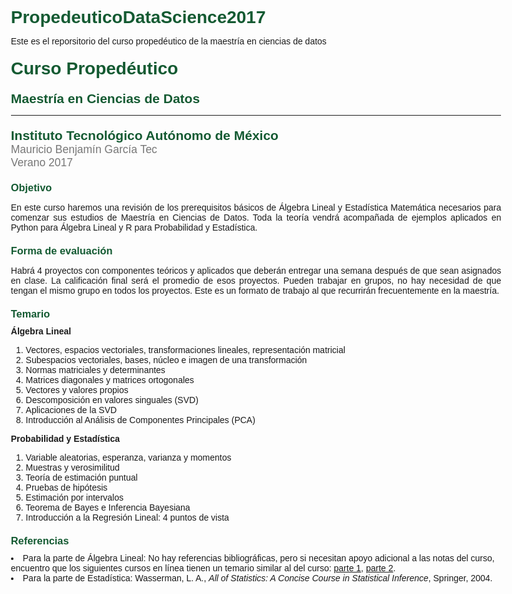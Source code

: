 # PropedeuticoDataScience2017
Este es el reporsitorio del curso propedéutico de la maestría en ciencias de datos

  <style type="text/css">
    body {
      font-size: 14px;
      font-family: Tahoma, Geneva, sans-serif;
      margin: 1cm;
      max-width: 800px;
    }

    p {
      text-align: justify;
    }

    hr {
      border-color: Azure;
    }

    h1,
    h2,
    h3,
    h4 {
      margin-top: 20px;
      margin-bottom: 10px;
      color: #145a32;
      font-weight: bold;
    }

    small {
      color: #777;
      font-weight: normal;
    }

    code {
      color: #c7254e;
      background-color: #f9f2f4;
    }
  </style>


  <h1>Curso Propedéutico</h1>
  <h2>Maestría en Ciencias de Datos</h2>
  <hr/>
  <h2>Instituto Tecnológico Autónomo de México<br/><small>
    Mauricio Benjamín García Tec</small><br/><small>Verano 2017</small></h3>
    <h3> Objetivo</h3>
    <p>
      En este curso haremos una revisión de los prerequisitos básicos de Álgebra Lineal y Estadística Matemática necesarios para comenzar sus estudios de Maestría en Ciencias de Datos. Toda la teoría vendrá acompañada de ejemplos aplicados en Python para Álgebra Lineal y R para Probabilidad y Estadística.
    </p>
    <h3>Forma de evaluación</h3>
    <p>
      Habrá 4 proyectos con componentes teóricos y aplicados que deberán entregar una semana después de que sean asignados en clase. La calificación final será el promedio de esos proyectos. Pueden trabajar en grupos, no hay necesidad de que tengan el mismo grupo en todos los proyectos. Este es un formato de trabajo al que recurrirán frecuentemente en la maestría.
    </p>
    <h3>Temario</h3>
    <strong>Álgebra Lineal</strong>
    <ol>
      <li>Vectores, espacios vectoriales, transformaciones lineales, representación matricial</li>
      <li>Subespacios vectoriales, bases, núcleo e imagen de una transformación</li>
      <li>Normas matriciales y determinantes</li>
      <li>Matrices diagonales y matrices ortogonales</li>
      <li>Vectores y valores propios</li>
      <li>Descomposición en valores singuales (SVD)</li>
      <li>Aplicaciones de la SVD</li>
      <li>Introducción al Análisis de Componentes Principales (PCA)</li>
    </ol>
    <strong>Probabilidad y Estadística</strong>
    <ol>
       <li>Variable aleatorias, esperanza, varianza y momentos</li> 
       <li>Muestras y verosimilitud</li>
       <li>Teoría de estimación puntual</li>
       <li>Pruebas de hipótesis</li>      
       <li>Estimación por intervalos</li>
       <li>Teorema de Bayes e Inferencia Bayesiana</li>
       <li>Introducción a la Regresión Lineal: 4 puntos de vista</li>
    </ol>
    <h3>Referencias</h3>
    <ui>
      <li>Para la parte de Álgebra Lineal: No hay referencias bibliográficas, pero si necesitan apoyo adicional a las notas del curso, encuentro que los siguientes cursos en línea tienen un temario similar al del curso: <a href="http://tinyurl.com/y77qyt8h">parte 1</a>, <a href="http://tinyurl.com/yd6mv977">parte 2</a>.</li>
      <li>Para la parte de Estadística: Wasserman, L. A., <em>All of Statistics: A Concise Course in Statistical Inference</em>, Springer, 2004.</li>
    </ui>